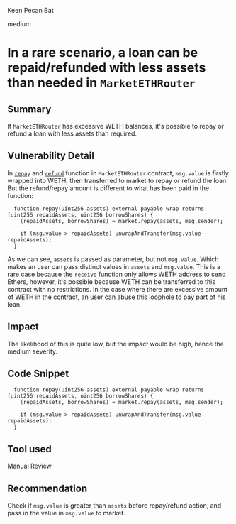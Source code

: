 Keen Pecan Bat

medium

# In a rare scenario, a loan can be repaid/refunded with less assets than needed in `MarketETHRouter`

## Summary
If `MarketETHRouter` has excessive WETH balances, it's possible to repay or refund a loan with less assets than required.

## Vulnerability Detail
In [`repay`](https://github.com/sherlock-audit/2024-04-interest-rate-model/blob/main/protocol/contracts/MarketETHRouter.sol#L80) and [`refund`](https://github.com/sherlock-audit/2024-04-interest-rate-model/blob/main/protocol/contracts/MarketETHRouter.sol#L90) function in `MarketETHRouter` contract, `msg.value` is firstly wrapped into WETH, then transferred to market to repay or refund the loan. But the refund/repay amount is different to what has been paid in the function:

```solidity
  function repay(uint256 assets) external payable wrap returns (uint256 repaidAssets, uint256 borrowShares) {
    (repaidAssets, borrowShares) = market.repay(assets, msg.sender);

    if (msg.value > repaidAssets) unwrapAndTransfer(msg.value - repaidAssets);
  }
```

As we can see, `assets` is passed as parameter, but not `msg.value`. Which makes an user can pass distinct values in `assets` and `msg.value`. This is a rare case because the `receive` function only allows WETH address to send Ethers, however, it's possible because WETH can be transferred to this contract with no restrictions. In the case where there are excessive amount of WETH in the contract, an user can abuse this loophole to pay part of his loan.

## Impact
The likelihood of this is quite low, but the impact would be high, hence the medium severity.

## Code Snippet
```solidity
  function repay(uint256 assets) external payable wrap returns (uint256 repaidAssets, uint256 borrowShares) {
    (repaidAssets, borrowShares) = market.repay(assets, msg.sender);

    if (msg.value > repaidAssets) unwrapAndTransfer(msg.value - repaidAssets);
  }
```

## Tool used

Manual Review

## Recommendation
Check if `msg.value` is greater than `assets` before repay/refund action, and pass in the value in `msg.value` to market.